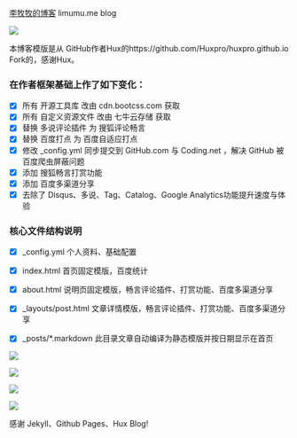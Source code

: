 [李牧牧的博客](http://www.limumu.me) limumu.me blog


![](http://www.limumu.me/assets/img/blog-me.png)


本博客模版是从 GitHub作者Hux的https://github.com/Huxpro/huxpro.github.io Fork的，感谢Hux。

### 在作者框架基础上作了如下变化：

- [x] 所有 开源工具库 改由 cdn.bootcss.com 获取
- [x] 所有 自定义资源文件 改由 七牛云存储 获取
- [x] 替换 多说评论插件 为 搜狐评论畅言
- [x] 替换 百度打点 为 百度自适应打点
- [x] 修改 _config.yml 同步提交到 GitHub.com 与 Coding.net ，解决 GitHub 被百度爬虫屏蔽问题
- [x] 添加 搜狐畅言打赏功能
- [x] 添加 百度多渠道分享
- [x] 去除了 Disqus、多说、Tag、Catalog、Google Analytics功能提升速度与体验

### 核心文件结构说明

- [x] _config.yml 个人资料、基础配置
- [x] index.html  首页固定模版，百度统计
- [x] about.html  说明页固定模版，畅言评论插件、打赏功能、百度多渠道分享
- [x] _layouts/post.html 文章详情模版，畅言评论插件、打赏功能、百度多渠道分享
- [x] _posts/*.markdown 此目录文章自动编译为静态模版并按日期显示在首页


![](http://www.limumu.me/assets/img/blog-cheking.png)

![](http://www.limumu.me/assets/img/blog-network.png)

![](http://www.limumu.me/assets/img/blog-ping.png)

![](http://www.limumu.me/assets/img/blog-baidu.png)

感谢 Jekyll、Github Pages、Hux Blog!